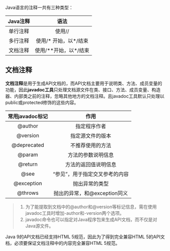 Java语言的注释一共有三种类型：

| Java注释 |         语法          |
| :------: | :-------------------: |
| 单行注释 |        使用//         |
| 多行注释 | 使用/* 开始，以*/结束 |
| 文档注释 | 使用/\*\*开始，以\*/结束 |

## 文档注释

**文档注释**是用于生成API文档的，而API文档主要用于说明类、方法、成员变量的功能，因此**javadoc工具**只处理文档源文件在类、接口、方法、成员变量、构造器、内部类之前的注释，忽略其他地方的文档注释。且javadoc工具默认只处理以public或protected修饰的这些内容。

| 常用javadoc标记 |              作用              |
| :-------------: | :----------------------------: |
|     @author     |          指定程序作者          |
|    @version     |        指定源文件的版本        |
|   @deprecated   |        不推荐使用的方法        |
|     @param      |       方法的参数说明信息       |
|     @return     |      方法的返回值说明信息      |
|      @see       | “参见”，用于指定交叉参考的内容 |
|   @exception    |         抛出异常的类型         |
|     @throws     |  抛出的异常，和@exception同义  |

> 1. 为了能提取到文档中的@author和@version等标记信息，需在使用javadoc工具时增加-author和-version两个选项。
> 2. javadoc命令也可以指定对Java程序包来生成API文档，而不仅是对Java源文件。

Java 9的API文档已经支持HTML 5规范，因此为了得到完全兼容HTML 5的API文档，必须要保证文档注释中的内容完全兼容HTML 5规范。

